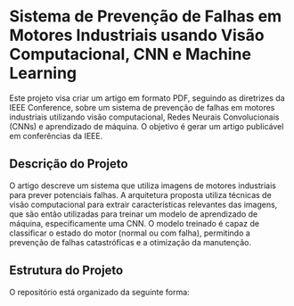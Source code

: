 # Sistema de Prevenção de Falhas em Motores Industriais usando Visão Computacional, CNN e Machine Learning

Este projeto visa criar um artigo em formato PDF, seguindo as diretrizes da IEEE Conference, sobre um sistema de prevenção de falhas em motores industriais utilizando visão computacional, Redes Neurais Convolucionais (CNNs) e aprendizado de máquina. O objetivo é gerar um artigo publicável em conferências da IEEE.

## Descrição do Projeto

O artigo descreve um sistema que utiliza imagens de motores industriais para prever potenciais falhas.  A arquitetura proposta utiliza técnicas de visão computacional para extrair características relevantes das imagens, que são então utilizadas para treinar um modelo de aprendizado de máquina, especificamente uma CNN. O modelo treinado é capaz de classificar o estado do motor (normal ou com falha), permitindo a prevenção de falhas catastróficas e a otimização da manutenção.

## Estrutura do Projeto

O repositório está organizado da seguinte forma: